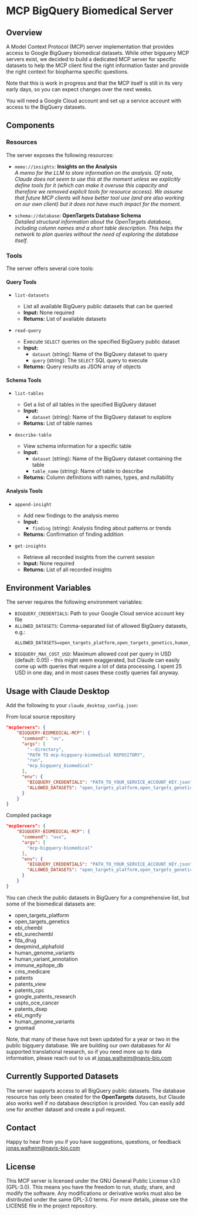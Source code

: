 # MCP BigQuery Biomedical Server

## Overview

A Model Context Protocol (MCP) server implementation that provides access to Google BigQuery biomedical datasets. While other bigquery MCP servers exist, we decided to build a dedicated MCP server for specific datasets to help the MCP client find the right information faster and provide the right context for biopharma specific questions. 

Note that this is work in progress and that the MCP itself is still in its very early days, so you can expect changes over the next weeks. 

You will need a Google Cloud account and set up a service account with access to the BigQuery datasets. 

## Components

### Resources

The server exposes the following resources:

- `memo://insights`: **Insights on the Analysis**  
  *A memo for the LLM to store information on the analysis. Of note, Claude does not seem to use this at the moment unless we explicitly define tools for it (which can make it overuse this capacity and therefore we removed explicit tools for resource access). We assume that future MCP clients will have better tool use (and are also working on our own client) but it does not have much impact for the moment.*

- `schema://database`: **OpenTargets Database Schema**  
  *Detailed structural information about the OpenTargets database, including column names and a short table description. This helps the network to plan queries without the need of exploring the database itself.*

### Tools

The server offers several core tools:

#### Query Tools

- `list-datasets`
  - List all available BigQuery public datasets that can be queried
  - **Input:** None required
  - **Returns:** List of available datasets

- `read-query`
  - Execute `SELECT` queries on the specified BigQuery public dataset
  - **Input:**
    - `dataset` (string): Name of the BigQuery dataset to query
    - `query` (string): The `SELECT` SQL query to execute
  - **Returns:** Query results as JSON array of objects

#### Schema Tools

- `list-tables`
  - Get a list of all tables in the specified BigQuery dataset
  - **Input:**
    - `dataset` (string): Name of the BigQuery dataset to explore
  - **Returns:** List of table names

- `describe-table`
  - View schema information for a specific table
  - **Input:**
    - `dataset` (string): Name of the BigQuery dataset containing the table
    - `table_name` (string): Name of table to describe
  - **Returns:** Column definitions with names, types, and nullability

#### Analysis Tools

- `append-insight`
  - Add new findings to the analysis memo
  - **Input:**
    - `finding` (string): Analysis finding about patterns or trends
  - **Returns:** Confirmation of finding addition

- `get-insights`
  - Retrieve all recorded insights from the current session
  - **Input:** None required
  - **Returns:** List of all recorded insights

## Environment Variables

The server requires the following environment variables:

- `BIGQUERY_CREDENTIALS`: Path to your Google Cloud service account key file
- `ALLOWED_DATASETS`: Comma-separated list of allowed BigQuery datasets, e.g.:
  ```
  ALLOWED_DATASETS=open_targets_platform,open_targets_genetics,human_genome_variants,gnomad
  ```
- `BIGQUERY_MAX_COST_USD`: Maximum allowed cost per query in USD (default: 0.05) - this might seem exaggerated, but Claude can easily come up with queries that require a lot of data processing. I spent 25 USD in one day, and in most cases these costly queries fail anyway.

## Usage with Claude Desktop

Add the following to your `claude_desktop_config.json`:


From local source repository

```json:claude_desktop_config.json
"mcpServers": {
    "BIGQUERY-BIOMEDICAL-MCP": {
      "command": "uv",
      "args": [
        "--directory",
        "PATH TO mcp-bigquery-biomedical REPOSITORY",
        "run",
        "mcp_bigquery_biomedical"
      ],
      "env": {
        "BIGQUERY_CREDENTIALS": "PATH_TO_YOUR_SERVICE_ACCOUNT_KEY.json",
        "ALLOWED_DATASETS": "open_targets_platform,open_targets_genetics,human_genome_variants,gnomad" # or any other dataset name you want to work with 
      }
    }
}
```

Compiled package

```json:claude_desktop_config.json
"mcpServers": {
    "BIGQUERY-BIOMEDICAL-MCP": {
      "command": "uvx",
      "args": [
        "mcp-bigquery-biomedical"
      ],
      "env": {
        "BIGQUERY_CREDENTIALS": "PATH_TO_YOUR_SERVICE_ACCOUNT_KEY.json",
        "ALLOWED_DATASETS": "open_targets_platform,open_targets_genetics,human_genome_variants,gnomad" # or any other dataset name you want to work with 
      }
    }
}
```

You can check the public datasets in BigQuery for a comprehensive list, but some of the biomedical datasets are:

- open_targets_platform
- open_targets_genetics 
- ebi_chembl
- ebi_surechembl
- fda_drug
- deepmind_alphafold
- human_genome_variants
- human_variant_annotation
- immune_epitope_db
- cms_medicare
- patents
- patents_view
- patents_cpc
- google_patents_research
- uspto_oce_cancer
- patents_dsep
- ebi_mgnify
- human_genome_variants
- gnomad

Note, that many of these have not been updated for a year or two in the public bigquery database. We are building our own databases for AI supported translational research, so if you need more up to data information, please reach out to us at [jonas.walheim@navis-bio.com](mailto:jonas.walheim@navis-bio.com)

## Currently Supported Datasets

The server supports access to all BigQuery public datasets. The database resource has only been created for the **OpenTargets** datasets, but Claude also works well if no database description is provided. You can easily add one for another dataset and create a pull request.

## Contact

Happy to hear from you if you have suggestions, questions, or feedback [jonas.walheim@navis-bio.com](mailto:jonas.walheim@navis-bio.com)

## License

This MCP server is licensed under the GNU General Public License v3.0 (GPL-3.0). This means you have the freedom to run, study, share, and modify the software. Any modifications or derivative works must also be distributed under the same GPL-3.0 terms. For more details, please see the LICENSE file in the project repository.
